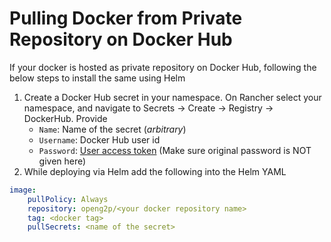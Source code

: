 # Pulling Docker from Private Repository on Docker Hub

If your docker is hosted as private repository on Docker Hub, following the below steps to install the same using Helm

1. Create a Docker Hub secret in your namespace.  On Rancher select your namespace, and navigate to Secrets -> Create -> Registry -> DockerHub.  Provide&#x20;
   * `Name`: Name of the secret (_arbitrary_)
   * `Username`:  Docker Hub user id
   * `Password`:  [User access token](https://docs.docker.com/security/for-developers/access-tokens/) (Make sure original password is NOT given here)
2. While deploying via Helm add the following into the Helm YAML

```yaml
image:
    pullPolicy: Always
    repository: openg2p/<your docker repository name>
    tag: <docker tag>
    pullSecrets: <name of the secret>
```

